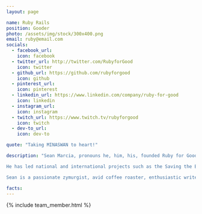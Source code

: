 ```yaml
---
layout: page

name: Ruby Rails
position: Gooder
photo: /assets/img/stock/300x400.png
email: ruby@email.com
socials:
  - facebook_url: 
    icon: facebook
  - twitter_url: http://twitter.com/RubyforGood
    icon: twitter
  - github_url: https://github.com/rubyforgood
    icon: github
  - pinterest_url: 
    icon: pinterest
  - linkedin_url: https://www.linkedin.com/company/ruby-for-good
    icon: linkedin
  - instagram_url: 
    icon: instagram
  - twitch_url: https://www.twitch.tv/rubyforgood
    icon: twitch
  - dev-to_url: 
    icon: dev-to

quote: "Taking MINASWAN to heart!"

description: "Sean Marcia, pronouns he, him, his, founded Ruby for Good in 2014 to fill the gap created by inaccessible and uneconomical technology solutions for nonprofits, by building an inclusive community of Gooders, technologists striving to make the world a better place, that build open source solutions for individuals and nonprofits serving vital missions. Sean brings over two decades of software development experience in a variety of languages to his work at Ruby for Good. He is primarily responsible for leading Ruby for Good’s strategic growth plan, driving sustainability, building and managing partnerships, and providing fiscal and organizational oversight.

He has led national and international projects such as the Saving the Bees project at George Mason University, the Pompeii Research Database for the Pompeii Food and Drink Project, the Red Panda Machine Learning project for the Smithsonian Zoo Researchers, and the DiaperBase application that now serves over 100 diaper banks and period supply organizations nationwide. He has organized several technology conferences like RubyNation, RetroRuby, and Python for Good; has been a speaker at Railsconf, Rubyconf, Rubyconf Australia, Strange Loop, Abstractions, and other conferences; and has provided technical review for books such as Clean Ruby, Multitenancy with Rails, Upgrading to Rails4, and others.

Sean is a passionate zymurgist, avid coffee roaster, enthusiastic writer of screenplays, and connoisseur of practical jokes."

facts:
---
```


{% include team_member.html %}
